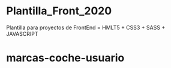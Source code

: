 # Plantilla_Front_2020
Plantilla para proyectos de FrontEnd = HMLT5 + CSS3 + SASS + JAVASCRIPT
# marcas-coche-usuario

